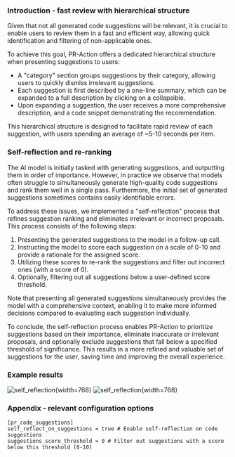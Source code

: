 
### Introduction - fast review with hierarchical structure

Given that not all generated code suggestions will be relevant, it is crucial to enable users to review them in a fast and efficient way, allowing quick identification and filtering of non-applicable ones.

To achieve this goal, PR-Action offers a dedicated hierarchical structure when presenting suggestions to users:

- A "category" section groups suggestions by their category, allowing users to quickly dismiss irrelevant suggestions.
- Each suggestion is first described by a one-line summary, which can be expanded to a full description by clicking on a collapsible.
- Upon expanding a suggestion, the user receives a more comprehensive description, and a code snippet demonstrating the recommendation.

This hierarchical structure is designed to facilitate rapid review of each suggestion, with users spending an average of ~5-10 seconds per item.

### Self-reflection and re-ranking

The AI model is initially tasked with generating suggestions, and outputting them in order of importance.
However, in practice we observe that models often struggle to simultaneously generate high-quality code suggestions and rank them well in a single pass.
Furthermore, the initial set of generated suggestions sometimes contains easily identifiable errors.

To address these issues, we implemented a "self-reflection" process that refines suggestion ranking and eliminates irrelevant or incorrect proposals. 
This process consists of the following steps:

1. Presenting the generated suggestions to the model in a follow-up call.
2. Instructing the model to score each suggestion on a scale of 0-10 and provide a rationale for the assigned score.
3. Utilizing these scores to re-rank the suggestions and filter out incorrect ones (with a score of 0).
4. Optionally, filtering out all suggestions below a user-defined score threshold.

Note that presenting all generated suggestions simultaneously provides the model with a comprehensive context, enabling it to make more informed decisions compared to evaluating each suggestion individually.

To conclude, the self-reflection process enables PR-Action to prioritize suggestions based on their importance, eliminate inaccurate or irrelevant proposals, and optionally exclude suggestions that fall below a specified threshold of significance.
This results in a more refined and valuable set of suggestions for the user, saving time and improving the overall experience.

### Example results

![self_reflection](https://khulnasoft.com/images/pr_action/self_reflection1.png){width=768}
![self_reflection](https://khulnasoft.com/images/pr_action/self_reflection2.png){width=768}


### Appendix - relevant configuration options
```
[pr_code_suggestions]
self_reflect_on_suggestions	= true # Enable self-reflection on code suggestions
suggestions_score_threshold	= 0 # Filter out suggestions with a score below this threshold (0-10)
```